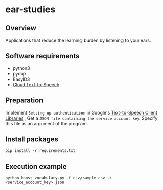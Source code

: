 # ear-studies

## Overview
Applications that reduce the learning burden by listening to your ears.  

## Software requirements
* python3
* pydup
* EasyID3
* [Cloud Text-to-Speech ](https://cloud.google.com/text-to-speech?hl=ja)


## Preparation

Implement `Setting up authentication` in Google's [Text-to-Speech Client Libraries](https://cloud.google.com/text-to-speech/docs/reference/libraries?hl=JA) , Get a `JSON file containing the service account key`.
Specify this file as an argument of the program.


## Install packages

```
pip install -r requirements.txt
```

## Execution example
```
python boost_vocabulary.py -f csv/sample.csv -k <service_account_key>.json
```

